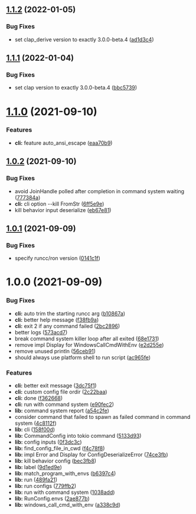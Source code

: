## [1.1.2](https://github.com/runcc-rs/runcc/compare/v1.1.1...v1.1.2) (2022-01-05)


### Bug Fixes

* set clap_derive version to exactly 3.0.0-beta.4 ([ad1d3c4](https://github.com/runcc-rs/runcc/commit/ad1d3c4ee5b87fa4496718f2f1e58704e704d477))

## [1.1.1](https://github.com/runcc-rs/runcc/compare/v1.1.0...v1.1.1) (2022-01-04)


### Bug Fixes

* set clap version to exactly 3.0.0-beta.4 ([bbc5739](https://github.com/runcc-rs/runcc/commit/bbc573983fe047c27900b05b4c275837299406ab))

# [1.1.0](https://github.com/runcc-rs/runcc/compare/v1.0.2...v1.1.0) (2021-09-10)


### Features

* **cli:** feature auto_ansi_escape ([eaa70b9](https://github.com/runcc-rs/runcc/commit/eaa70b91131bac7be0f4d2ea50d98e1d3a4307b1))

## [1.0.2](https://github.com/runcc-rs/runcc/compare/v1.0.1...v1.0.2) (2021-09-10)


### Bug Fixes

* avoid JoinHandle polled after completion in command system waiting ([777384a](https://github.com/runcc-rs/runcc/commit/777384a051f67f9ec1dfbf745d501c767ce987c7))
* **cli:** cli option --kill FromStr ([6ff5e9e](https://github.com/runcc-rs/runcc/commit/6ff5e9ec283b66a52bb292e8e6592b1501e8689a))
* kill behavior input deserialize ([eb67e81](https://github.com/runcc-rs/runcc/commit/eb67e812152caada5d251319ef7a98fcb4fe042c))

## [1.0.1](https://github.com/runcc-rs/runcc/compare/v1.0.0...v1.0.1) (2021-09-09)


### Bug Fixes

* specify runcc/ron version ([0141c1f](https://github.com/runcc-rs/runcc/commit/0141c1f9e64ba2893586696264db8da02648bee9))

# 1.0.0 (2021-09-09)


### Bug Fixes

* **cli:** auto trim the starting runcc arg ([b10867a](https://github.com/runcc-rs/runcc/commit/b10867ab70accc803d1ee8e47cd51026f2d22b4f))
* **cli:** better help message ([f38fb9a](https://github.com/runcc-rs/runcc/commit/f38fb9a378a8d738038e88344f4feeae13f18bbb))
* **cli:** exit 2 if any command failed ([2bc2896](https://github.com/runcc-rs/runcc/commit/2bc2896ff7223a46e929538b3c776e246c9df584))
* better logs ([573acd7](https://github.com/runcc-rs/runcc/commit/573acd73ce214c11e60d8635426cfc8ecabd8a8b))
* break command system killer loop after all exited ([68e1731](https://github.com/runcc-rs/runcc/commit/68e1731352e59940f469a0c29bd8ce119b8b5292))
* remove impl Display for WindowsCallCmdWithEnv ([e2d255e](https://github.com/runcc-rs/runcc/commit/e2d255e4952e161daa0bf68c0094551798eb85cb))
* remove unused println ([56ceb91](https://github.com/runcc-rs/runcc/commit/56ceb910c6ac924bfae30e5247814f6536dabede))
* should always use platform shell to run script ([ac965fe](https://github.com/runcc-rs/runcc/commit/ac965fe6698e35060ca92c4a9e00fd09db19a0ce))


### Features

* **cli:** better exit message ([3dc75f1](https://github.com/runcc-rs/runcc/commit/3dc75f12e039cb1e5e2b3b413fa24ed279c00f55))
* **cli:** custom config file ordir ([2c22baa](https://github.com/runcc-rs/runcc/commit/2c22baa8b87f98e8155e09f351866bcfa30b69e7))
* **cli:** done ([f362668](https://github.com/runcc-rs/runcc/commit/f3626688019fb37518360b6ecb5157baafac4a00))
* **cli:** run with command system ([e90fec2](https://github.com/runcc-rs/runcc/commit/e90fec247d3017cab27416205f68931c82b27b0b))
* **lib:** command system report ([a54c2fe](https://github.com/runcc-rs/runcc/commit/a54c2fe1a3651aa315b6e9f8043cad0c8925aba5))
* consider command that failed to spawn as failed command in command system ([4c8112f](https://github.com/runcc-rs/runcc/commit/4c8112f91cb987f007a9b470592b4b5830854fdb))
* **lib:** cli ([158f00d](https://github.com/runcc-rs/runcc/commit/158f00deda95cadda6712c20ff8d864503bf9a43))
* **lib:** CommandConfig into tokio command ([5133d93](https://github.com/runcc-rs/runcc/commit/5133d93567bd55821bc31161fdcd98f3fe610bda))
* **lib:** config inputs ([0f3dc3c](https://github.com/runcc-rs/runcc/commit/0f3dc3c21c36a1af91fc3e29b16c6d53fb516b86))
* **lib:** find_config_file_in_cwd ([f4c78f8](https://github.com/runcc-rs/runcc/commit/f4c78f8a5518bb09d4bce7ccf2821490aca255c8))
* **lib:** impl Error and Display for ConfigDeserializeError ([74ce3fb](https://github.com/runcc-rs/runcc/commit/74ce3fb9865db76466d8b7cc9614dff3d223a73a))
* **lib:** kill behavior config ([bec3fb8](https://github.com/runcc-rs/runcc/commit/bec3fb804f038a1f7b1894b0e78f301870d37218))
* **lib:** label ([9d1ed9e](https://github.com/runcc-rs/runcc/commit/9d1ed9e9456a11f527a7a7dd15633db231640ea9))
* **lib:** match_program_with_envs ([b6397c4](https://github.com/runcc-rs/runcc/commit/b6397c4765e6f0460c581d6cfef4b08a60db0fd2))
* **lib:** run ([489fa21](https://github.com/runcc-rs/runcc/commit/489fa21c3b7ddeea1f3ba16574215e9d03fa364f))
* **lib:** run configs ([779ffb2](https://github.com/runcc-rs/runcc/commit/779ffb24a093904423a95ca2652157fa38a9a90f))
* **lib:** run with command system ([1038add](https://github.com/runcc-rs/runcc/commit/1038add0e266128a97e0a8305f0cea15b2c6e517))
* **lib:** RunConfig.envs ([2ae877b](https://github.com/runcc-rs/runcc/commit/2ae877b2d1152ddf8190dbc70d3ff9ce3616abbb))
* **lib:** windows_call_cmd_with_env ([a338c9d](https://github.com/runcc-rs/runcc/commit/a338c9dfb9186acd9aee3b1da70b94ff192dfe09))
